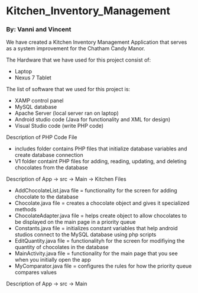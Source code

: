 # Kitchen_Inventory_Management #

### By: Vanni and Vincent ###

We have created a Kitchen Inventory Management Application that serves as a system improvement for the Chatham Candy Manor.

The Hardware that we have used for this project consist of:

* Laptop
* Nexus 7 Tablet

The list of software that we used for this project is:

* XAMP control panel
* MySQL database
* Apache Server (local server ran on laptop)
* Android studio code (Java for functionality and XML for design)
* Visual Studio code (write PHP code)

Description of PHP Code File

* includes folder contains PHP files that initialize database variables and create database connection
* V1 folder containt PHP files for adding, reading, updating, and deleting chocolates from the database

Description of App -> src -> Main -> Kitchen Files

* AddChocolateList.java file = functionality for the screen for adding chocolate to the database
* Chocolate.java file = creates a chocolate object and gives it specialized methods
* ChocolateAdapter.java file = helps create object to allow chocolates to be displayed on the main page in a priority queue
* Constants.java file = initializes constant variables that help android studios connect to the MySQL database using php scripts
* EditQuantity.java file = functionalityh for the screen for modifiying the quantity of chocolates in the database
* MainActivity.java file = functionality for the main page that you see when you initially open the app
* MyComparator.java file = configures the rules for how the priority queue compares values

Description of App -> src -> Main





